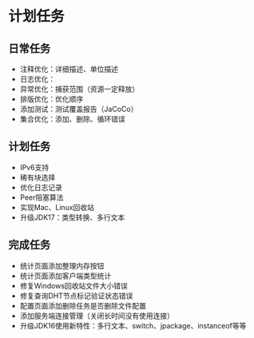 # 计划任务

## 日常任务

* 注释优化：详细描述、单位描述
* 日志优化：
* 异常优化：捕获范围（资源一定释放）
* 排版优化：优化顺序
* 添加测试：测试覆盖报告（JaCoCo）
* 集合优化：添加、删除、循环错误

## 计划任务

* IPv6支持
* 稀有块选择
* 优化日志记录
* Peer阻塞算法
* 实现Mac、Linux回收站
* 升级JDK17：类型转换、多行文本

## 完成任务

* 统计页面添加整理内存按钮
* 统计页面添加客户端类型统计
* 修复Windows回收站文件大小错误
* 修复查询DHT节点标记验证状态错误
* 配置页面添加删除任务是否删除文件配置
* 添加服务端连接管理（关闭长时间没有使用连接）
* 升级JDK16使用新特性：多行文本、switch、jpackage、instanceof等等
